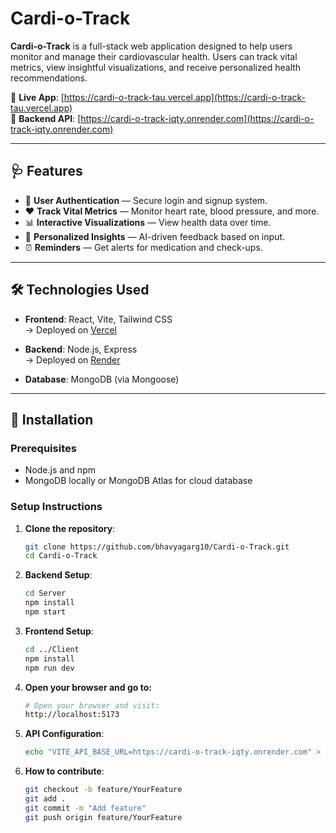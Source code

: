 # Cardi-o-Track

**Cardi-o-Track** is a full-stack web application designed to help users monitor and manage their cardiovascular health. Users can track vital metrics, view insightful visualizations, and receive personalized health recommendations.

🔗 **Live App**: [https://cardi-o-track-tau.vercel.app](https://cardi-o-track-tau.vercel.app)  
🔗 **Backend API**: [https://cardi-o-track-iqty.onrender.com](https://cardi-o-track-iqty.onrender.com)

---

## 🩺 Features

- 🔐 **User Authentication** — Secure login and signup system.
- ❤️ **Track Vital Metrics** — Monitor heart rate, blood pressure, and more.
- 📊 **Interactive Visualizations** — View health data over time.
- 🧠 **Personalized Insights** — AI-driven feedback based on input.
- ⏰ **Reminders** — Get alerts for medication and check-ups.

---

## 🛠 Technologies Used

- **Frontend**: React, Vite, Tailwind CSS  
  → Deployed on [Vercel](https://cardi-o-track-tau.vercel.app)

- **Backend**: Node.js, Express  
  → Deployed on [Render](https://cardi-o-track-iqty.onrender.com)

- **Database**: MongoDB (via Mongoose)

---

## 🚀 Installation

### Prerequisites

- Node.js and npm
- MongoDB locally or MongoDB Atlas for cloud database

### Setup Instructions

1. **Clone the repository**:

   ```bash
   git clone https://github.com/bhavyagarg10/Cardi-o-Track.git
   cd Cardi-o-Track
2. **Backend Setup**:

   ```bash
   cd Server
   npm install
   npm start
3. **Frontend Setup**:

   ```bash
   cd ../Client
   npm install
   npm run dev
4. **Open your browser and go to:** 

   ```bash
   # Open your browser and visit:
   http://localhost:5173

5. **API Configuration**:

   ```bash
   echo "VITE_API_BASE_URL=https://cardi-o-track-iqty.onrender.com" > .env
6. **How to contribute**:

   ```bash
   git checkout -b feature/YourFeature
   git add .
   git commit -m "Add feature"
   git push origin feature/YourFeature
